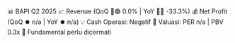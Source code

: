 📊 BAPI Q2 2025
📈 Revenue (QoQ 🔼🟢 0.0% | YoY 🔻🔴 -33.3%)
💰 Net Profit (QoQ ⏺️ n/a | YoY ⏺️ n/a)
💡 Cash Operasi: Negatif
🧮 Valuasi: PER n/a | PBV 0.3x
🧱 Fundamental perlu dicermati
